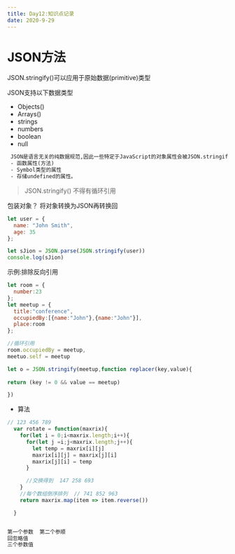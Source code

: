 ```yaml
---
title: Day12:知识点记录
date: 2020-9-29
---
```


# JSON方法

 JSON.stringify()可以应用于原始数据(primitive)类型

JSON支持以下数据类型

- Objects()
- Arrays()
- strings
- numbers
- boolean
- null

```txt
 JSON是语言无关的纯数据规范,因此一些特定于JavaScript的对象属性会被JSON.stringify跳过。
 - 函数属性(方法)
 - Symbol类型的属性
 - 存储undefined的属性。
```

> JSON.stringify() 不得有循环引用


包装对象？
将对象转换为JSON再转换回

```javascript
let user = {
  name: "John Smith",
  age: 35
};

let sJion = JSON.parse(JSON.stringify(user))
console.log(sJion)

```

示例:排除反向引用

```javascript
let room = {
  number:23
};
let meetup = {
  title:"conference",
  occupiedBy:[{name:"John"},{name:"John"}],
  place:room
};

//循环引用
room.occupiedBy = meetup,
meetuo.self = meetup

let o = JSON.stringify(meetup,function replacer(key,value){
 
return (key != 0 && value == meetup)

})

```

- 算法
```javascript
// 123 456 789
  var rotate = function(maxrix){
    for(let i = 0;i<maxrix.length;i++){
      for(let j =i;j<maxrix.length;j++){
        let temp = maxrix[i][j]     
        maxrix[i][j] = maxrix[j][i]  
        maxrix[j][i] = temp
      }

      //交换得到  147 258 693
    }
    //每个数组倒序排列  // 741 852 963
    return maxrix.map(item => item.reverse())

  }


第一个参数  第二个参顺
回忽略值
三个参数值   
```
